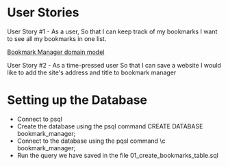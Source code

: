 # User Stories

User Story #1 - 
As a user, 
So that I can keep track of my bookmarks
I want to see all my bookmarks in one list.

[Bookmark Manager domain model](./public/downloads/bookmark_manager_1.jpg)

User Story #2 - 
As a time-pressed user
So that I can save a website
I would like to add the site's address and title to bookmark manager


# Setting up the Database

- Connect to psql
- Create the database using the psql command CREATE DATABASE bookmark_manager;
- Connect to the database using the pqsl command \c bookmark_manager;
- Run the query we have saved in the file 01_create_bookmarks_table.sql